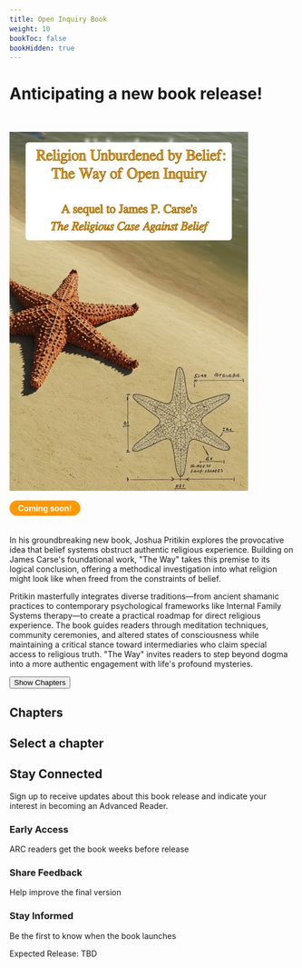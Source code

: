 ```yaml
---
title: Open Inquiry Book
weight: 10
bookToc: false
bookHidden: true
---
```


# Anticipating a new book release!

</br>

![Pritikin 202X](unburdened.webp)

<div style="display: inline-block; background-color: #ff9800; color: white; padding: 5px 15px; border-radius: 20px; font-weight: bold; margin-bottom: 20px;">Coming soon!</div>

In his groundbreaking new book, Joshua Pritikin explores the provocative idea that belief systems obstruct authentic religious experience. Building on James Carse's foundational work, "The Way" takes this premise to its logical conclusion, offering a methodical investigation into what religion might look like when freed from the constraints of belief.

Pritikin masterfully integrates diverse traditions—from ancient shamanic practices to contemporary psychological frameworks like Internal Family Systems therapy—to create a practical roadmap for direct religious experience. The book guides readers through meditation techniques, community ceremonies, and altered states of consciousness while maintaining a critical stance toward intermediaries who claim special access to religious truth. "The Way" invites readers to step beyond dogma into a more authentic engagement with life's profound mysteries.

<div class="toc-container">
  <div class="toc-mobile-toggle">
    <button id="toc-toggle-btn" class="toc-toggle-button">Show Chapters</button>
  </div>
  <div class="toc-chapters-list" id="toc-chapters">
    <h2 class="toc-heading">Chapters</h2>
    <!-- Chapters will be loaded here -->
  </div>
  <div class="toc-sections-list" id="toc-sections">
    <h2 class="toc-heading" id="toc-current-chapter">Select a chapter</h2>
    <!-- Sections will be loaded here -->
  </div>
</div>

<div class="signup-section">
 <div class="signup-container">
  <h2 class="signup-title">Stay Connected</h2>
  <p class="signup-text">Sign up to receive updates about this book release and indicate your interest in becoming an Advanced Reader.</p>
   
<div data-tf-live="01JTED9XC8FEK8E778MAH3E8TJ"></div><script src="//embed.typeform.com/next/embed.js"></script>
   
  <div class="benefits-list">
   <div class="benefit">
    <h3>Early Access</h3>
    <p>ARC readers get the book weeks before release</p>
   </div>
   <div class="benefit">
   <h3>Share Feedback</h3>
    <p>Help improve the final version</p>
   </div>
   <div class="benefit">
    <h3>Stay Informed</h3>
    <p>Be the first to know when the book launches</p>
   </div>
  </div>
   
  <div class="release-date">
   <p>Expected Release: TBD</p>
  </div>
 </div>
</div>


<script>
const tocData = [
    { level: 1, title: "Introduction", hasExcerpt: "intro" },
    { level: 2, title: "A Sequel", hasExcerpt: "" },
    { level: 2, title: "Recap", hasExcerpt: "" },
    { level: 2, title: "Belief vs. Knowledge", hasExcerpt: "" },
    { level: 2, title: "Morality", hasExcerpt: "" },
    { level: 3, title: "Introduction", hasExcerpt: "" },
    { level: 3, title: "A Facet of Religion?", hasExcerpt: "" },
    { level: 3, title: "Carse's Moral Legacy", hasExcerpt: "" },
    { level: 1, title: "Methodology", hasExcerpt: "" },
    { level: 2, title: "Mystery School", hasExcerpt: "" },
    { level: 3, title: "Patience Grasshopper", hasExcerpt: "" },
    { level: 3, title: "Minimalist Mind", hasExcerpt: "" },
    { level: 3, title: "Process vs. Content", hasExcerpt: "" },
    { level: 3, title: "Reality Check", hasExcerpt: "" },
    { level: 3, title: "Word Play", hasExcerpt: "" },
    { level: 2, title: "Direct Experience", hasExcerpt: "" },
    { level: 2, title: "Marcus Aurelius", hasExcerpt: "" },
    { level: 2, title: "Self-Report", hasExcerpt: "" },
    { level: 2, title: "Western Psychotherapy", hasExcerpt: "" },
    { level: 3, title: "Ethical Stance", hasExcerpt: "" },
    { level: 3, title: "Constraint-Release", hasExcerpt: "" },
    { level: 1, title: "Internal Family System", hasExcerpt: "" },
    { level: 2, title: "History", hasExcerpt: "" },
    { level: 2, title: "Methodological Note", hasExcerpt: "" },
    { level: 2, title: "Mental Injury", hasExcerpt: "injury" },
    { level: 2, title: "Parts", hasExcerpt: "" },
    { level: 2, title: "Self", hasExcerpt: "" },
    { level: 2, title: "Multiplicity", hasExcerpt: "" },
    { level: 2, title: "Direct Access", hasExcerpt: "" },
    { level: 2, title: "Meeting Parts", hasExcerpt: "" },
    { level: 3, title: "Age", hasExcerpt: "" },
    { level: 3, title: "Gender", hasExcerpt: "" },
    { level: 3, title: "Self-Energy Circulation", hasExcerpt: "" },
    { level: 4, title: "Leading", hasExcerpt: "" },
    { level: 3, title: "Classification", hasExcerpt: "" },
    { level: 3, title: "Protectors", hasExcerpt: "" },
    { level: 3, title: "Polarizations", hasExcerpt: "" },
    { level: 3, title: "Exiles", hasExcerpt: "" },
    { level: 2, title: "Conducting Sessions", hasExcerpt: "" },
    { level: 2, title: "Psychological Interlude Complete", hasExcerpt: "" },
    { level: 1, title: "The Eldest Religion", hasExcerpt: "" },
    { level: 2, title: "A Novel Perspective", hasExcerpt: "" },
    { level: 2, title: "The Way of Open Inquiry", hasExcerpt: "" },
    { level: 3, title: "An Ideal Religion", hasExcerpt: "" },
    { level: 3, title: "Core Practices", hasExcerpt: "" },
    { level: 3, title: "Organizational Structure", hasExcerpt: "" },
    { level: 3, title: "Relationship with Politics", hasExcerpt: "" },
    { level: 3, title: "Cultural Adaptability", hasExcerpt: "" },
    { level: 3, title: "Psychological Approach", hasExcerpt: "" },
    { level: 3, title: "Relationship to Existing Traditions", hasExcerpt: "" },
    { level: 3, title: "The Superior Path", hasExcerpt: "" },
    { level: 3, title: "The Paradox of Superiority", hasExcerpt: "" },
    { level: 3, title: "Situating Our Approach", hasExcerpt: "" },
    { level: 2, title: "Nassim Nicholas Taleb", hasExcerpt: "" },
    { level: 3, title: "The Lindy Effect", hasExcerpt: "" },
    { level: 3, title: "Naive Interventionism", hasExcerpt: "" },
    { level: 3, title: "Via Negativa", hasExcerpt: "" },
    { level: 3, title: "The Barbell Strategy", hasExcerpt: "" },
    { level: 2, title: "Cave Art", hasExcerpt: "" },
    { level: 2, title: "Red Ochre", hasExcerpt: "" },
    { level: 2, title: "Historical Context", hasExcerpt: "" },
    { level: 2, title: "Anthropology of Religion", hasExcerpt: "" },
    { level: 2, title: "Weighing Traditions", hasExcerpt: "" },
    { level: 2, title: "Shamanism", hasExcerpt: "" },
    { level: 2, title: "Review", hasExcerpt: "" },
    { level: 1, title: "The Spirit World", hasExcerpt: "" },
    { level: 2, title: "Introduction", hasExcerpt: "" },
    { level: 2, title: "How Beliefs Shape Reality", hasExcerpt: "" },
    { level: 2, title: "Scientific Investigations", hasExcerpt: "" },
    { level: 3, title: "Introduction", hasExcerpt: "" },
    { level: 3, title: "Terminal Lucidity", hasExcerpt: "" },
    { level: 3, title: "REDs", hasExcerpt: "" },
    { level: 3, title: "Past-Life Memories", hasExcerpt: "" },
    { level: 3, title: "Implications", hasExcerpt: "" },
    { level: 2, title: "Porosity", hasExcerpt: "" },
    { level: 2, title: "Amazonia", hasExcerpt: "" },
    { level: 3, title: "Introduction", hasExcerpt: "" },
    { level: 3, title: "Applications", hasExcerpt: "" },
    { level: 4, title: "Healing", hasExcerpt: "" },
    { level: 4, title: "Social Conflict", hasExcerpt: "" },
    { level: 4, title: "Harm", hasExcerpt: "" },
    { level: 3, title: "Shaman-Spirit Relationship", hasExcerpt: "" },
    { level: 3, title: "Harmful Spirits", hasExcerpt: "" },
    { level: 3, title: "Spirit Removal Practices", hasExcerpt: "" },
    { level: 3, title: "Conclusion", hasExcerpt: "" },
    { level: 2, title: "Exorcism", hasExcerpt: "" },
    { level: 3, title: "Introduction", hasExcerpt: "" },
    { level: 3, title: "IFS", hasExcerpt: "" },
    { level: 3, title: "Extended Example", hasExcerpt: "" },
    { level: 2, title: "Alternatives to Death", hasExcerpt: "" },
    { level: 2, title: "Review", hasExcerpt: "" },
    { level: 1, title: "States of Consciousness", hasExcerpt: "" },
    { level: 2, title: "Preamble", hasExcerpt: "" },
    { level: 2, title: "Embodiment in Cognitive Science", hasExcerpt: "" },
    { level: 2, title: "Strange Loop", hasExcerpt: "" },
    { level: 2, title: "Neurophenomenology", hasExcerpt: "" },
    { level: 2, title: "Beyond the Ordinary", hasExcerpt: "" },
    { level: 3, title: "Defining _Altered States_", hasExcerpt: "" },
    { level: 3, title: "Candidate Techniques", hasExcerpt: "" },
    { level: 3, title: "Attitudes Toward Altered States", hasExcerpt: "" },
    { level: 3, title: "Corruption", hasExcerpt: "" },
    { level: 4, title: "Presumed", hasExcerpt: "" },
    { level: 4, title: "Contemporary", hasExcerpt: "" },
    { level: 3, title: "Intermediaries", hasExcerpt: "" },
    { level: 4, title: "Avoid 'em", hasExcerpt: "" },
    { level: 4, title: "When to Consider Professional Help", hasExcerpt: "" },
    { level: 3, title: "Challenges with Validation", hasExcerpt: "" },
    { level: 3, title: "Triangulation", hasExcerpt: "" },
    { level: 2, title: "Temptation", hasExcerpt: "" },
    { level: 2, title: "Meditation", hasExcerpt: "" },
    { level: 2, title: "Mixing Board", hasExcerpt: "" },
    { level: 3, title: "Inner Excavation", hasExcerpt: "" },
    { level: 3, title: "Consent", hasExcerpt: "" },
    { level: 3, title: "Example", hasExcerpt: "" },
    { level: 3, title: "Journey Influences", hasExcerpt: "" },
    { level: 3, title: "Mental Steering", hasExcerpt: "" },
    { level: 3, title: "Difficulty as Growth", hasExcerpt: "" },
    { level: 2, title: "Cannabis", hasExcerpt: "" },
    { level: 3, title: "Relax Blend", hasExcerpt: "" },
    { level: 4, title: "The Coordinate System", hasExcerpt: "" },
    { level: 4, title: "Necessary Precision", hasExcerpt: "" },
    { level: 4, title: "Recipe Correction", hasExcerpt: "" },
    { level: 2, title: "How Psychedelics Work", hasExcerpt: "" },
    { level: 3, title: "Belief Updating", hasExcerpt: "" },
    { level: 3, title: "Rabid Conviction", hasExcerpt: "" },
    { level: 2, title: "Self-Concept", hasExcerpt: "" },
    { level: 2, title: "Spirit Guides", hasExcerpt: "" },
    { level: 2, title: "Case Study: Dr. A", hasExcerpt: "" },
    { level: 3, title: "Training Program Structure", hasExcerpt: "" },
    { level: 3, title: "Progression of Events", hasExcerpt: "" },
    { level: 3, title: "Outcome", hasExcerpt: "" },
    { level: 3, title: "Implications", hasExcerpt: "" },
    { level: 2, title: "Case Study: Ian Thorson", hasExcerpt: "" },
    { level: 3, title: "Progression of Events", hasExcerpt: "" },
    { level: 3, title: "Analysis", hasExcerpt: "" },
    { level: 3, title: "Implications", hasExcerpt: "" },
    { level: 2, title: "The Way of Open Inquiry: An Update", hasExcerpt: "" },
    { level: 3, title: "An Ideal Religion", hasExcerpt: "" },
    { level: 3, title: "Core Practices", hasExcerpt: "" },
    { level: 3, title: "Organizational Structure", hasExcerpt: "" },
    { level: 2, title: "Conclusion", hasExcerpt: "" },
    { level: 2, title: "Review", hasExcerpt: "" },
    { level: 1, title: "Moral Growing Pains", hasExcerpt: "" },
    { level: 2, title: "Introduction", hasExcerpt: "" },
    { level: 2, title: "Holy Hypothesis: The Skeptic's Prayer", hasExcerpt: "" },
    { level: 3, title: "Ethical Failings", hasExcerpt: "" },
    { level: 3, title: "Human Sacrifice", hasExcerpt: "" },
    { level: 3, title: "Prayer", hasExcerpt: "" },
    { level: 4, title: "Taxonomy", hasExcerpt: "" },
    { level: 5, title: "Form and Content", hasExcerpt: "" },
    { level: 5, title: "Motive", hasExcerpt: "" },
    { level: 4, title: "Teleological Prayer: Causal Structure", hasExcerpt: "" },
    { level: 4, title: "Fate's Hotline", hasExcerpt: "" },
    { level: 4, title: "Impact", hasExcerpt: "" },
    { level: 4, title: "Science vs. Superstition", hasExcerpt: "" },
    { level: 4, title: "A Polarization", hasExcerpt: "" },
    { level: 2, title: "Sacred Celebration", hasExcerpt: "" },
    { level: 3, title: "Foreplay", hasExcerpt: "" },
    { level: 3, title: "Orgasmic Meditation", hasExcerpt: "" },
    { level: 4, title: "Holy Strokes", hasExcerpt: "" },
    { level: 4, title: "Not Solitaire", hasExcerpt: "" },
    { level: 4, title: "Stigma", hasExcerpt: "" },
    { level: 2, title: "The Empathy Domino", hasExcerpt: "" },
    { level: 3, title: "Introduction", hasExcerpt: "" },
    { level: 3, title: "Sentimentalism", hasExcerpt: "" },
    { level: 3, title: "Unity Experience", hasExcerpt: "" },
    { level: 4, title: "Mortality", hasExcerpt: "" },
    { level: 4, title: "Results", hasExcerpt: "" },
    { level: 5, title: "Similarities", hasExcerpt: "" },
    { level: 5, title: "Differences", hasExcerpt: "" },
    { level: 4, title: "Mechanism", hasExcerpt: "" },
    { level: 3, title: "Golden Rule", hasExcerpt: "" },
    { level: 3, title: "Tenuous Conclusion", hasExcerpt: "" },
    { level: 2, title: "Going Global", hasExcerpt: "" },
    { level: 2, title: "Review", hasExcerpt: "" },
    { level: 1, title: "Ceremony", hasExcerpt: "" },
    { level: 2, title: "Meaninglessness", hasExcerpt: "" },
    { level: 3, title: "Introduction", hasExcerpt: "" },
    { level: 3, title: "Nihilism", hasExcerpt: "" },
    { level: 3, title: "Causes and Reactions", hasExcerpt: "" },
    { level: 2, title: "Model for Shared Transcendence", hasExcerpt: "" },
    { level: 2, title: "Group Meditation", hasExcerpt: "" },
    { level: 3, title: "Introduction", hasExcerpt: "" },
    { level: 3, title: "Vipassana", hasExcerpt: "" },
    { level: 3, title: "Zen", hasExcerpt: "" },
    { level: 3, title: "Om Second Thought", hasExcerpt: "" },
    { level: 2, title: "Psychedelic Religions", hasExcerpt: "" },
    { level: 3, title: "Introduction", hasExcerpt: "" },
    { level: 3, title: "Ayahuasca", hasExcerpt: "" },
    { level: 3, title: "Which Tradition?", hasExcerpt: "" },
    { level: 3, title: "Verdict", hasExcerpt: "" },
    { level: 2, title: "Santo Daime", hasExcerpt: "" },
    { level: 3, title: "Introduction", hasExcerpt: "" },
    { level: 3, title: "History", hasExcerpt: "" },
    { level: 4, title: "Founding Narratives", hasExcerpt: "" },
    { level: 4, title: "Prejudice and Persecution", hasExcerpt: "" },
    { level: 4, title: "Political Connections", hasExcerpt: "" },
    { level: 4, title: "Expansion", hasExcerpt: "" },
    { level: 4, title: "Padrinho Sebastião", hasExcerpt: "" },
    { level: 4, title: "CEFLURIS", hasExcerpt: "" },
    { level: 4, title: "Organizational Transformation", hasExcerpt: "" },
    { level: 4, title: "International Expansion", hasExcerpt: "" },
    { level: 4, title: "Contemporary Diversification", hasExcerpt: "" },
    { level: 3, title: "Discipline", hasExcerpt: "" },
    { level: 3, title: "A Neurophenomenology Laboratory", hasExcerpt: "" },
    { level: 3, title: "Ceremonial Form", hasExcerpt: "" },
    { level: 4, title: "Uniforms", hasExcerpt: "" },
    { level: 4, title: "Roles", hasExcerpt: "" },
    { level: 4, title: "Everybody In, Nobody Out", hasExcerpt: "" },
    { level: 4, title: "Correction", hasExcerpt: "" },
    { level: 4, title: "Mimesis", hasExcerpt: "" },
    { level: 3, title: "Work as Members See It", hasExcerpt: "" },
    { level: 4, title: "Interviewees", hasExcerpt: "" },
    { level: 4, title: "Learnings", hasExcerpt: "" },
    { level: 4, title: "Discipline as Innovation", hasExcerpt: "" },
    { level: 3, title: "Nitpicks", hasExcerpt: "" },
    { level: 4, title: "Messianic Delusion", hasExcerpt: "" },
    { level: 5, title: "Protective Factors", hasExcerpt: "" },
    { level: 5, title: "Risk Factors", hasExcerpt: "" },
    { level: 5, title: "Paolo Roberto", hasExcerpt: "" },
    { level: 5, title: "Other Brazilian Cases", hasExcerpt: "" },
    { level: 5, title: "Conclusion", hasExcerpt: "" },
    { level: 4, title: "Psychological Splitting", hasExcerpt: "" },
    { level: 5, title: "Exiling Language", hasExcerpt: "" },
    { level: 5, title: "Beyond Literal Meaning", hasExcerpt: "" },
    { level: 5, title: "Leadership Responsibility", hasExcerpt: "" },
    { level: 4, title: "Diet", hasExcerpt: "" },
    { level: 4, title: "Difficult Experiences", hasExcerpt: "" },
    { level: 5, title: "Cultural Framing", hasExcerpt: "" },
    { level: 5, title: "Enough Precaution?", hasExcerpt: "" },
    { level: 2, title: "Consciousness Navigation Skills", hasExcerpt: "" },
    { level: 3, title: "Start with Unblending", hasExcerpt: "" },
    { level: 3, title: "Belief Validation Trade-off", hasExcerpt: "" },
    { level: 2, title: "The Way of Open Inquiry: Another Update", hasExcerpt: "" },
    { level: 3, title: "Expanding the Toolkit", hasExcerpt: "" },
    { level: 3, title: "Spirit Guide Channeling", hasExcerpt: "" },
    { level: 4, title: "Séance", hasExcerpt: "" },
    { level: 4, title: "Compared to Improv", hasExcerpt: "" },
    { level: 3, title: "Conclusion", hasExcerpt: "" },
    { level: 2, title: "Review", hasExcerpt: "" },
    { level: 1, title: "Epilogue", hasExcerpt: "" },
    { level: 2, title: "The Open Door", hasExcerpt: "" },
    { level: 3, title: "Tracing Our Steps", hasExcerpt: "" },
    { level: 3, title: "Key Discoveries", hasExcerpt: "" },
    { level: 3, title: "A Unified Framework", hasExcerpt: "" },
    { level: 3, title: "Self-Critique", hasExcerpt: "" },
    { level: 2, title: "Terrified", hasExcerpt: "" },
    { level: 2, title: "Apology to Carse", hasExcerpt: "" },
    { level: 2, title: "Sacred Kitchen", hasExcerpt: "" },
    { level: 3, title: "Culinary Mysticism", hasExcerpt: "" },
    { level: 3, title: "Establishing Sacred Space", hasExcerpt: "" },
    { level: 3, title: "The Harvest Phase", hasExcerpt: "" },
    { level: 3, title: "Sacred Preparation", hasExcerpt: "" },
    { level: 3, title: "The Fire Mysteries", hasExcerpt: "" },
    { level: 3, title: "Communion and Integration", hasExcerpt: "" },
    { level: 3, title: "Advanced Practices", hasExcerpt: "" },
    { level: 3, title: "Contemporary Challenges", hasExcerpt: "" },
    { level: 3, title: "Caught Red-Handed", hasExcerpt: "" },
    { level: 1, title: "Technology in Writing", hasExcerpt: "" },
    { level: 2, title: "Attitudes", hasExcerpt: "" },
    { level: 2, title: "My Digital Writing Partners", hasExcerpt: "" },
    { level: 1, title: "The Way of Open Inquiry", hasExcerpt: "" },
    { level: 2, title: "Introduction", hasExcerpt: "" },
    { level: 2, title: "Foundation: Understanding Parts and Self", hasExcerpt: "" },
    { level: 3, title: "What Are Parts?", hasExcerpt: "" },
    { level: 3, title: "What Is Self?", hasExcerpt: "" },
    { level: 3, title: "Blending vs. Unblending", hasExcerpt: "" },
    { level: 2, title: "Core Practices", hasExcerpt: "" },
    { level: 3, title: "Daily Unblending Practice", hasExcerpt: "" },
    { level: 3, title: "Meditation with Parts Awareness", hasExcerpt: "" },
    { level: 3, title: "Sacred Dialogue", hasExcerpt: "" },
    { level: 3, title: "Contemplative Questioning", hasExcerpt: "" },
    { level: 3, title: "Community Practice", hasExcerpt: "" },
    { level: 2, title: "Advanced Practices: A Preview", hasExcerpt: "" },
    { level: 3, title: "Altered States of Consciousness", hasExcerpt: "" },
    { level: 3, title: "Spirit Guide Relationships", hasExcerpt: "" },
    { level: 3, title: "Ceremonial Community Practices", hasExcerpt: "" },
    { level: 2, title: "Community Agreements", hasExcerpt: "" },
    { level: 3, title: "Core Agreements", hasExcerpt: "" },
    { level: 2, title: "Avoiding Common Pitfalls", hasExcerpt: "" },
    { level: 3, title: "Spiritual Bypassing", hasExcerpt: "" },
    { level: 3, title: "Belief Addiction", hasExcerpt: "" },
    { level: 2, title: "Integration with Daily Life", hasExcerpt: "" },
    { level: 3, title: "Work and Career", hasExcerpt: "" },
    { level: 3, title: "Relationships", hasExcerpt: "" },
    { level: 3, title: "Decision Making", hasExcerpt: "" },
    { level: 2, title: "Conclusion", hasExcerpt: "" }
];

// Group the data by chapters
function organizeChapters(data) {
    const organized = [];
    let currentChapter = null;
    
    data.forEach(item => {
if (item.level === 1) {
    // This is a chapter
    currentChapter = {
title: item.title,
hasExcerpt: item.hasExcerpt,
sections: []
    };
    organized.push(currentChapter);
} else if (currentChapter) {
    // This is a section of the current chapter
    currentChapter.sections.push(item);
}
    });
    
    return organized;
}

const organizedToc = organizeChapters(tocData);

// Render chapters list
function renderChapters() {
    const chaptersContainer = document.getElementById('toc-chapters');
    chaptersContainer.innerHTML = '<h2 class="toc-heading">Chapters</h2>'; // Clear and add heading
    
    organizedToc.forEach((chapter, index) => {
const chapterElement = document.createElement('div');
chapterElement.className = 'toc-chapter-item';
chapterElement.textContent = chapter.title;
chapterElement.dataset.index = index;
chapterElement.addEventListener('click', function() {
    selectChapter(index);
});
chaptersContainer.appendChild(chapterElement);
    });
}

// Select and display a chapter's sections
function selectChapter(index) {
    // Update active chapter styling
    document.querySelectorAll('.toc-chapter-item').forEach(item => {
item.classList.remove('toc-active');
    });
    
    // Find the chapter element and add the active class
    const chapterElements = document.querySelectorAll('.toc-chapter-item');
    if (chapterElements && chapterElements[index]) {
chapterElements[index].classList.add('toc-active');
    }
    
    const chapter = organizedToc[index];
    
    // Clear and update sections container
    const sectionsContainer = document.getElementById('toc-sections');
    sectionsContainer.innerHTML = ''; // Clear the container
    
    // Add chapter title
    const headingElement = document.createElement('h2');
    headingElement.className = 'toc-heading';
    headingElement.id = 'toc-current-chapter';
    headingElement.textContent = chapter.title;
    sectionsContainer.appendChild(headingElement);
    
    // Add chapter itself as a link if it has an excerpt
    if (chapter.hasExcerpt) {
const chapterTitleElement = document.createElement('div');
chapterTitleElement.className = 'toc-section-item toc-section-level-0 toc-has-excerpt';
chapterTitleElement.textContent = chapter.title;
chapterTitleElement.addEventListener('click', function() {
    window.location.href = chapter.hasExcerpt;
});
sectionsContainer.appendChild(chapterTitleElement);
    }
    
    // Add all sections
    chapter.sections.forEach(section => {
const sectionElement = document.createElement('div');
sectionElement.className = `toc-section-item toc-section-level-${section.level - 1}`;

const titleElement = document.createElement('p');
titleElement.className = 'toc-section-title';
titleElement.textContent = section.title;

if (section.hasExcerpt) {
    titleElement.classList.add('toc-has-excerpt');
    titleElement.addEventListener('click', function() {
window.location.href = section.hasExcerpt;
    });
}

sectionElement.appendChild(titleElement);
sectionsContainer.appendChild(sectionElement);
    });
}

// Initialize the TOC interface
renderChapters();
if (organizedToc.length > 0) {
    selectChapter(0); // Select first chapter by default
}

</script>

<script>
document.addEventListener('DOMContentLoaded', function() {
const toggleBtn = document.getElementById('toc-toggle-btn');
const chaptersDiv = document.getElementById('toc-chapters');
const sectionsDiv = document.getElementById('toc-sections');

if (toggleBtn) {
toggleBtn.addEventListener('click', function() {
chaptersDiv.classList.toggle('toc-mobile-visible');

if (chaptersDiv.classList.contains('toc-mobile-visible')) {
toggleBtn.textContent = 'Hide Chapters';
sectionsDiv.style.display = 'none';
} else {
toggleBtn.textContent = 'Show Chapters';
sectionsDiv.style.display = 'block';
}
});
}

// Add click handler for chapter selection
// This would be part of your existing code that handles chapter selection
// When a chapter is selected on mobile, hide the chapters list and show the sections
const chapterItems = document.querySelectorAll('.toc-chapter-item');
chapterItems.forEach(item => {
item.addEventListener('click', function() {
if (window.innerWidth <= 768) {
chaptersDiv.classList.remove('toc-mobile-visible');
sectionsDiv.style.display = 'block';
toggleBtn.textContent = 'Show Chapters';
}
});
});
});
</script>
